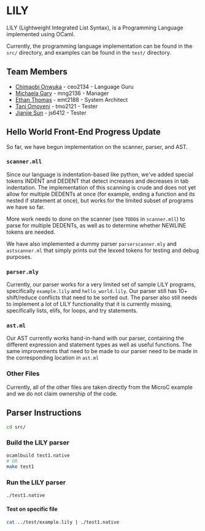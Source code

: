 # LILY

LILY (Lightweight Integrated List Syntax), is a Programming Language implemented using OCaml.

Currently, the programming language implementation can be found in the `src/` directory, and examples can be found in the `test/` directory.


## Team Members

- [Chimaobi Onwuka](https://github.com/chimaobionwuka) - ceo2134 - Language Guru
- [Michaela Gary](https://github.com/michaelagary) - mng2136 - Manager
- [Ethan Thomas](https://github.com/ethmth) - emt2188 - System Architect
- [Tani Omoyeni](https://github.com/tmo2121) - tmo2121 - Tester
- [Jianjie Sun](https://github.com/cszswx) - js6412 - Tester


## Hello World Front-End Progress Update

So far, we have begun implementation on the scanner, parser, and AST.

### `scanner.mll`

Since our language is indentation-based like python, we've added
special tokens INDENT and DEDENT that detect increases and decreases in
tab indentation. The implementation of this scanning is crude and does not
yet allow for multiple DEDENTs at once (for example, ending a function and 
its nested if statement at once), but works for the limited subset of programs
we have so far.

More work needs to done on the scanner (see `TODO`s in `scanner.mll`) to parse 
for multiple DEDENTs, as well as to determine whether NEWLINE tokens are needed.

We have also implemented a dummy parser `parserscanner.mly` and `astscanner.ml`
that simply prints out the lexxed tokens for testing and debug purposes.

### `parser.mly`

Currently, our parser works for a very limited set of sample LILY programs,
specifically `example.lily` and `hello_world.lily`. Our parser still has 10+
shift/reduce conflicts that need to be sorted out. The parser also still needs
to implement a lot of LILY functionality that it is currently missing, specifically 
lists, elifs, for loops, and try statements.

### `ast.ml`

Our AST currently works hand-in-hand with our parser, containing the different 
expression and statement types as well as useful functions. The same improvements
that need to be made to our parser need to be made in the corresponding location in
`ast.ml`

### Other Files

Currently, all of the other files are taken directly from the MicroC example
and we do not claim ownership of the code.



## Parser Instructions

```sh
cd src/
```

### Build the LILY parser

```sh
ocamlbuild test1.native
# OR
make test1
```

### Run the LILY parser

```sh
./test1.native
```

#### Test on specific file

```sh
cat ../test/example.lily | ./test1.native
```
